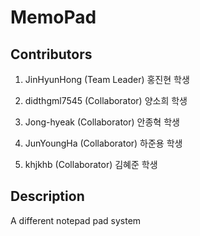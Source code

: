 MemoPad
=============


Contributors
-------------
1. JinHyunHong (Team Leader) 홍진현 학생

2. didthgml7545 (Collaborator) 양소희 학생

3. Jong-hyeak (Collaborator) 안종혁 학생

4. JunYoungHa (Collaborator) 하준용 학생

5. khjkhb (Collaborator) 김혜준 학생


Description
-------------
A different notepad pad system
